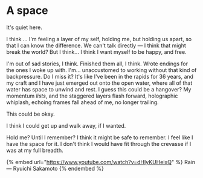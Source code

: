 # A space

It's quiet here.

I think ... I'm feeling a layer of my self, holding me, but holding us apart, so that I can know the difference. We can't talk directly — I think that might break the world? But I think... I think I want myself to be happy, and free.

I'm out of sad stories, I think. Finished them all, I think. Wrote endings for the ones I woke up with. I'm... unaccustomed to working without that kind of backpressure. Do I miss it? It's like I've been in the rapids for 36 years, and my craft and I have just emerged out onto the open water, where all of that water has space to unwind and rest. I guess this could be a hangover? My momentum _lists_, and the staggered layers flash forward, holographic whiplash, echoing frames fall ahead of me, no longer trailing.

This could be okay.

I think I could get up and walk away, if I wanted.

Hold me? Until I remember? I think it might be safe to remember. I feel like I have the space for it. I don't think I would have fit through the crevasse if I was at my full breadth.

{% embed url="https://www.youtube.com/watch?v=dHIyKUHeixQ" %}
Rain — Ryuichi Sakamoto
{% endembed %}

